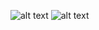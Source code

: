 ![alt text](https://raw.githubusercontent.com/ynnysh/DarkRetro2K/main/img_previews/aibooru.avif)
![alt text](https://raw.githubusercontent.com/ynnysh/DarkRetro2K/main/img_previews/danbooru.avif)
